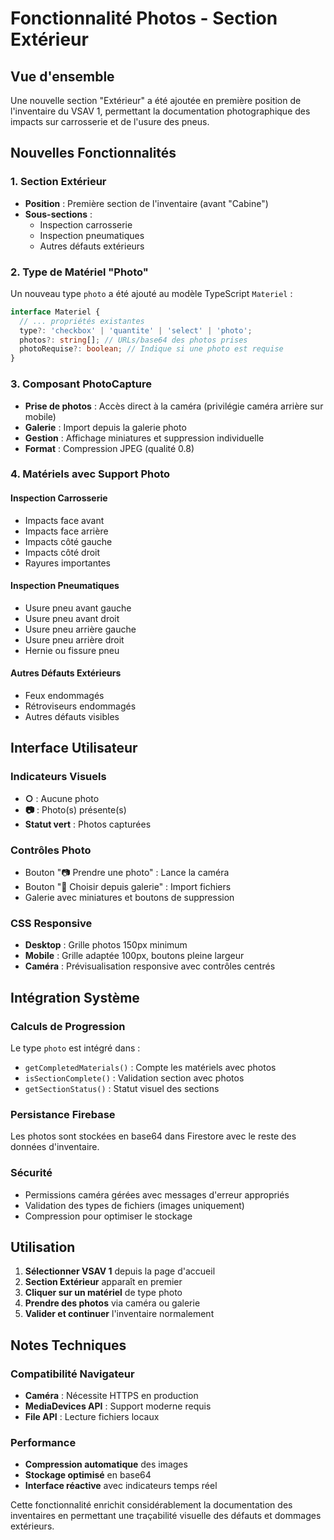 # Fonctionnalité Photos - Section Extérieur

## Vue d'ensemble
Une nouvelle section "Extérieur" a été ajoutée en première position de l'inventaire du VSAV 1, permettant la documentation photographique des impacts sur carrosserie et de l'usure des pneus.

## Nouvelles Fonctionnalités

### 1. Section Extérieur
- **Position** : Première section de l'inventaire (avant "Cabine")
- **Sous-sections** :
  - Inspection carrosserie
  - Inspection pneumatiques  
  - Autres défauts extérieurs

### 2. Type de Matériel "Photo"
Un nouveau type `photo` a été ajouté au modèle TypeScript `Materiel` :

```typescript
interface Materiel {
  // ... propriétés existantes
  type?: 'checkbox' | 'quantite' | 'select' | 'photo';
  photos?: string[]; // URLs/base64 des photos prises
  photoRequise?: boolean; // Indique si une photo est requise
}
```

### 3. Composant PhotoCapture
- **Prise de photos** : Accès direct à la caméra (privilégie caméra arrière sur mobile)
- **Galerie** : Import depuis la galerie photo
- **Gestion** : Affichage miniatures et suppression individuelle
- **Format** : Compression JPEG (qualité 0.8)

### 4. Matériels avec Support Photo

#### Inspection Carrosserie
- Impacts face avant
- Impacts face arrière  
- Impacts côté gauche
- Impacts côté droit
- Rayures importantes

#### Inspection Pneumatiques
- Usure pneu avant gauche
- Usure pneu avant droit
- Usure pneu arrière gauche
- Usure pneu arrière droit
- Hernie ou fissure pneu

#### Autres Défauts Extérieurs
- Feux endommagés
- Rétroviseurs endommagés
- Autres défauts visibles

## Interface Utilisateur

### Indicateurs Visuels
- **○** : Aucune photo
- **📷** : Photo(s) présente(s)
- **Statut vert** : Photos capturées

### Contrôles Photo
- Bouton "📷 Prendre une photo" : Lance la caméra
- Bouton "📁 Choisir depuis galerie" : Import fichiers
- Galerie avec miniatures et boutons de suppression

### CSS Responsive
- **Desktop** : Grille photos 150px minimum
- **Mobile** : Grille adaptée 100px, boutons pleine largeur
- **Caméra** : Prévisualisation responsive avec contrôles centrés

## Intégration Système

### Calculs de Progression
Le type `photo` est intégré dans :
- `getCompletedMaterials()` : Compte les matériels avec photos
- `isSectionComplete()` : Validation section avec photos
- `getSectionStatus()` : Statut visuel des sections

### Persistance Firebase
Les photos sont stockées en base64 dans Firestore avec le reste des données d'inventaire.

### Sécurité
- Permissions caméra gérées avec messages d'erreur appropriés
- Validation des types de fichiers (images uniquement)
- Compression pour optimiser le stockage

## Utilisation

1. **Sélectionner VSAV 1** depuis la page d'accueil
2. **Section Extérieur** apparaît en premier
3. **Cliquer sur un matériel** de type photo
4. **Prendre des photos** via caméra ou galerie
5. **Valider et continuer** l'inventaire normalement

## Notes Techniques

### Compatibilité Navigateur
- **Caméra** : Nécessite HTTPS en production
- **MediaDevices API** : Support moderne requis
- **File API** : Lecture fichiers locaux

### Performance
- **Compression automatique** des images
- **Stockage optimisé** en base64
- **Interface réactive** avec indicateurs temps réel

Cette fonctionnalité enrichit considérablement la documentation des inventaires en permettant une traçabilité visuelle des défauts et dommages extérieurs.
